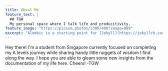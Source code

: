 ```yaml
---
title: About Me
feature_text: |
  ## TGW
  My personal space where I talk life and producitivity.
feature_image: "https://picsum.photos/1300/400?image=989"
excerpt: "Alembic is a starting point for [Jekyll](https://jekyllrb.com/) projects. Rather than starting from scratch, this boilerplate is designed to get the ball rolling immediately. Install it, configure it, tweak it, push it."
---
```


Hey there! I'm a student from Singapore currently focused on completing my  A levels journey while sharing handy little nuggets of wisdom I find along the way. I hope you are able to gleam some new insights from the documentation of my life here. Cheers! -TGW
